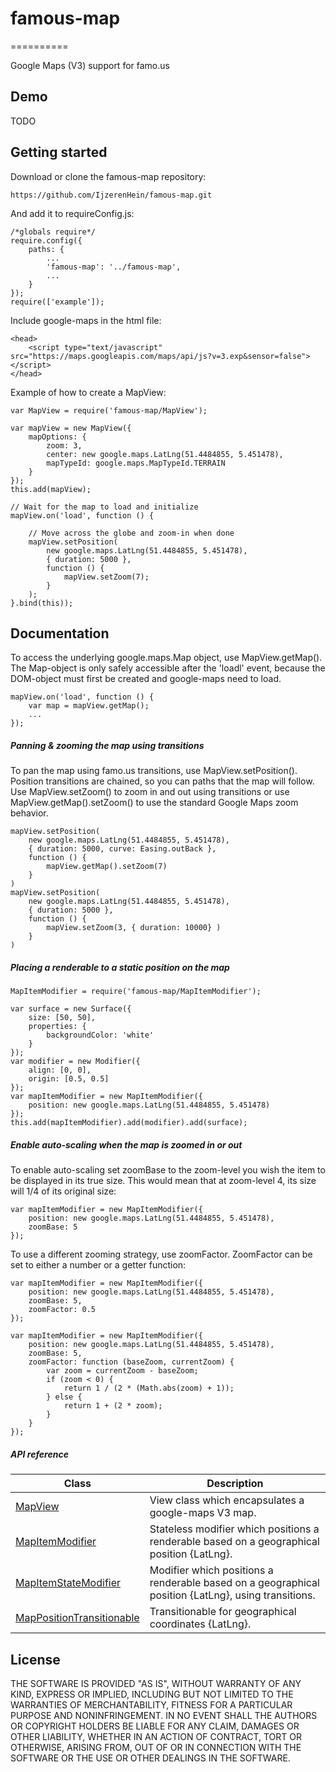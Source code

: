 # famous-map
==========

Google Maps (V3) support for famo.us


## Demo

TODO


## Getting started

Download or clone the famous-map repository:

	https://github.com/IjzerenHein/famous-map.git

And add it to requireConfig.js:

	/*globals require*/
	require.config({
    	paths: {
    		...
			'famous-map': '../famous-map',
			...
	    }
	});
	require(['example']);
	
Include google-maps in the html file:

    <head>
        <script type="text/javascript" src="https://maps.googleapis.com/maps/api/js?v=3.exp&sensor=false"></script>
    </head>

Example of how to create a MapView:

    var MapView = require('famous-map/MapView');

    var mapView = new MapView({
    	mapOptions: {
	        zoom: 3,
    	    center: new google.maps.LatLng(51.4484855, 5.451478),
    	    mapTypeId: google.maps.MapTypeId.TERRAIN
    	}
    });
    this.add(mapView);
    
    // Wait for the map to load and initialize
    mapView.on('load', function () {
    
        // Move across the globe and zoom-in when done
        mapView.setPosition(
            new google.maps.LatLng(51.4484855, 5.451478),
            { duration: 5000 },
            function () {
        		mapView.setZoom(7);
           	}
        );
    }.bind(this));

## Documentation

To access the underlying google.maps.Map object, use MapView.getMap(). The Map-object
is only safely accessible after the 'loadl' event, because the DOM-object must first be created and google-maps need to load.

	mapView.on('load', function () {
		var map = mapView.getMap();
		...
	});

##### Panning & zooming the map using transitions

To pan the map using famo.us transitions, use MapView.setPosition().
Position transitions are chained, so you can paths that the map will follow.
Use MapView.setZoom() to zoom in and out using transitions or use MapView.getMap().setZoom() to use the standard Google Maps zoom behavior.

	mapView.setPosition(
		new google.maps.LatLng(51.4484855, 5.451478),
		{ duration: 5000, curve: Easing.outBack },
		function () {
			mapView.getMap().setZoom(7)
		}
	)
	mapView.setPosition(
		new google.maps.LatLng(51.4484855, 5.451478),
		{ duration: 5000 },
		function () {
			mapView.setZoom(3, { duration: 10000} )
		}
	)

##### Placing a renderable to a static position on the map

	MapItemModifier = require('famous-map/MapItemModifier');
	
	var surface = new Surface({
		size: [50, 50],
		properties: {
			backgroundColor: 'white'
		}
	});
	var modifier = new Modifier({
		align: [0, 0],
        origin: [0.5, 0.5]
	});
	var mapItemModifier = new MapItemModifier({
		position: new google.maps.LatLng(51.4484855, 5.451478)
	});
	this.add(mapItemModifier).add(modifier).add(surface);

##### Enable auto-scaling when the map is zoomed in or out

To enable auto-scaling set zoomBase to the zoom-level you wish the item to be displayed in its true size. This would mean that at zoom-level 4, its size will 1/4 of its original size:

	var mapItemModifier = new MapItemModifier({
		position: new google.maps.LatLng(51.4484855, 5.451478),
		zoomBase: 5
	});

To use a different zooming strategy, use zoomFactor. ZoomFactor can be set to either a number or a getter function:

	var mapItemModifier = new MapItemModifier({
		position: new google.maps.LatLng(51.4484855, 5.451478),
		zoomBase: 5,
		zoomFactor: 0.5
	});
	
	var mapItemModifier = new MapItemModifier({
		position: new google.maps.LatLng(51.4484855, 5.451478),
		zoomBase: 5,
		zoomFactor: function (baseZoom, currentZoom) {
			var zoom = currentZoom - baseZoom;
            if (zoom < 0) {
            	return 1 / (2 * (Math.abs(zoom) + 1));
            } else {
            	return 1 + (2 * zoom);
            }
		}
	});

##### API reference

|Class|Description|
|---|---|
|[MapView](docs/MapView.md)|View class which encapsulates a google-maps V3 map.|
|[MapItemModifier](docs/MapItemModifier.md)|Stateless modifier which positions a renderable based on a geographical position {LatLng}.|
|[MapItemStateModifier](docs/MapItemStateModifier.md)|Modifier which positions a renderable based on a geographical position {LatLng}, using transitions.|
|[MapPositionTransitionable](docs/MapPositionTransitionable.md)|Transitionable for geographical coordinates {LatLng}.



## License

THE SOFTWARE IS PROVIDED "AS IS", WITHOUT WARRANTY OF ANY KIND, EXPRESS OR
IMPLIED, INCLUDING BUT NOT LIMITED TO THE WARRANTIES OF MERCHANTABILITY,
FITNESS FOR A PARTICULAR PURPOSE AND NONINFRINGEMENT. IN NO EVENT SHALL THE
AUTHORS OR COPYRIGHT HOLDERS BE LIABLE FOR ANY CLAIM, DAMAGES OR OTHER
LIABILITY, WHETHER IN AN ACTION OF CONTRACT, TORT OR OTHERWISE, ARISING FROM,
OUT OF OR IN CONNECTION WITH THE SOFTWARE OR THE USE OR OTHER DEALINGS IN
THE SOFTWARE.